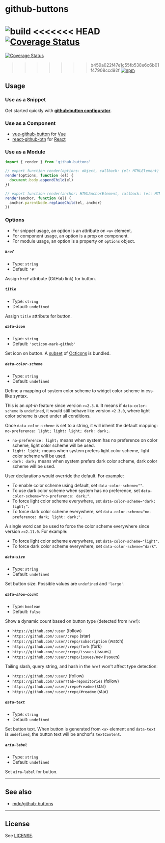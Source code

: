 github-buttons
==============

![build](https://github.com/ntkme/github-buttons/workflows/build/badge.svg)
<<<<<<< HEAD
[![Coverage Status](https://coveralls.io/repos/github/ntkme/github-buttons/badge.svg?branch=main)](https://coveralls.io/github/ntkme/github-buttons?branch=main)
=======
[![Coverage Status](https://coveralls.io/repos/github/ntkme/github-buttons/badge.svg)](https://coveralls.io/github/ntkme/github-buttons)
>>>>>>> b459a022f47e1c55fb538e6c6b01f47908ccd92f
[![npm](https://img.shields.io/npm/v/github-buttons)](https://www.npmjs.com/github-buttons)

Usage
-----

### Use as a Snippet

Get started quickly with **[github:button configurator](https://buttons.github.io)**.

### Use as a Component

- [vue-github-button](https://github.com/ntkme/vue-github-button) for [Vue](https://vuejs.org)
- [react-github-btn](https://github.com/ntkme/react-github-btn) for [React](https://reactjs.org)

### Use as a Module

``` javascript
import { render } from 'github-buttons'

// export function render(options: object, callback: (el: HTMLElement) => void): void;
render(options, function (el) {
  document.body.appendChild(el) 
})

// export function render(anchor: HTMLAnchorElement, callback: (el: HTMLElement) => void): void;
render(anchor, function (el) {
  anchor.parentNode.replaceChild(el, anchor)
})
```

### Options

- For snippet usage, an option is an attribute on `<a>` element.
- For component usage, an option is a prop on component.
- For module usage, an option is a property on `options` object.

##### `href`

- Type: `string` 
- Default: `'#'`

Assign `href` attribute (GitHub link) for button.

##### `title`

- Type: `string`
- Default: `undefined`

Assign `title` attribute for button.

##### `data-icon`

- Type: `string`
- Default: `'octicon-mark-github'`

Set icon on button. A [subset](rollup.config.js) of [Octicons](https://primer.style/octicons/) is bundled.

##### `data-color-scheme`

- Type: `string`
- Default: `undefined`

Define a mapping of system color scheme to widget color scheme in css-like syntax.

This is an _opt-in_ feature since version `>=2.3.0`. It means if `data-color-scheme` is `undefined`, it would still behave like version `<2.3.0`, where light color scheme is used under all conditions.

Once `data-color-scheme` is set to a string, it will inherit the default mapping: `no-preference: light; light: light; dark: dark;`.

- `no-preference: light;` means when system has no preference on color scheme, light color scheme will be used.
- `light: light;` means when system prefers light color scheme, light color scheme will be used.
- `dark: dark;` means when system prefers dark color scheme, dark color scheme will be used.

User declarations would override the default. For example:

- To enable color scheme using default, set `data-color-scheme=""`.
- To use dark color scheme when system has no preference, set `data-color-scheme="no-preference: dark;"`.
- To force light color scheme everywhere, set `data-color-scheme="dark: light;"`.
- To force dark color scheme everywhere, set `data-color-scheme="no-preference: dark; light: dark;"`.

A single word can be used to force the color scheme everywhere since version `>=2.11.0`. For example:

- To force light color scheme everywhere, set `data-color-scheme="light"`.
- To force dark color scheme everywhere, set `data-color-scheme="dark"`.

##### `data-size`

- Type: `string`
- Default: `undefined`

Set button size. Possible values are `undefined` and `'large'`.

##### `data-show-count`

- Type: `boolean`
- Default: `false`

Show a dynamic count based on button type (detected from `href`):

- `https://github.com/:user` (follow)
- `https://github.com/:user/:repo` (star)
- `https://github.com/:user/:repo/subscription` (watch)
- `https://github.com/:user/:repo/fork` (fork)
- `https://github.com/:user/:repo/issues` (issues)
- `https://github.com/:user/:repo/issues/new` (issues)

Tailing slash, query string, and hash in the `href` won't affect type detection:

- `https://github.com/:user/` (follow)
- `https://github.com/:user?tab=repositories` (follow)
- `https://github.com/:user/:repo#readme` (star)
- `https://github.com/:user/:repo/#readme` (star)

##### `data-text`

- Type: `string`
- Default: `undefined`

Set button text. When button is generated from `<a>` element and `data-text` is `undefined`, the button text will be anchor's `textContent`.

##### `aria-label`

- Type: `string`
- Default: `undefined`

Set `aira-label` for button.

---

See also
--------

- [mdo/github-buttons](https://ghbtns.com)

---

License
-------

See [LICENSE](LICENSE).
